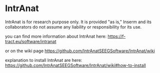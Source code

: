 # IntrAnat

IntrAnat is for research purpose only.
It is provided "as is," Inserm and its collaborators do not assume any liability or responsibility for its use.

you can find more information about IntrAnat here:
https://f-tract.eu/software/intranat

or on the wiki page
https://github.com/IntrAnatSEEGSoftware/IntrAnat/wiki

explanation to install IntrAnat are here:
https://github.com/IntrAnatSEEGSoftware/IntrAnat/wiki#how-to-install
